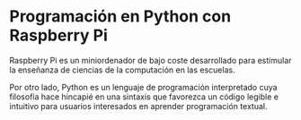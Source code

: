 # Programación en Python con Raspberry Pi

Raspberry Pi es un miniordenador de bajo coste desarrollado para estimular la enseñanza de ciencias de la computación en las escuelas.

Por otro lado, Python es un lenguaje de programación interpretado cuya filosofía hace hincapié en una sintaxis que favorezca un código legible e intuitivo para usuarios interesados en aprender programación textual.